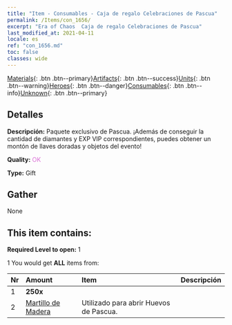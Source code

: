 ```yaml
---
title: "Item - Consumables - Caja de regalo Celebraciones de Pascua"
permalink: /Items/con_1656/
excerpt: "Era of Chaos  Caja de regalo Celebraciones de Pascua"
last_modified_at: 2021-04-11
locale: es
ref: "con_1656.md"
toc: false
classes: wide
---
```

 [Materials](/es/Items/){: .btn .btn--primary}[Artifacts](/es/Items/Artifacts/){: .btn .btn--success}[Units](/es/Items/Units/){: .btn .btn--warning}[Heroes](/es/Items/Heroes/){: .btn .btn--danger}[Consumables](/es/Items/Consumables/){: .btn .btn--info}[Unknown](/es/Items/Unknown/){: .btn .btn--primary}

## Detalles
 **Descripción:** Paquete exclusivo de Pascua. ¡Además de conseguir la cantidad de diamantes y EXP VIP correspondientes, puedes obtener un montón de llaves doradas y objetos del evento!

 **Quality:** <span style="color: #DA70D6">OK</span>

 **Type:** Gift

## Gather

  None

## This item contains:

 **Required Level to open:** 1

 1 You would get **ALL** items  from:

  | Nr | Amount |     Item    | Descripción |
  |:---|:-------|:------------|:-----------:|
  | 1 |  **250x** | <i class="fas fa-gem"/> |  | 
  | 2 | [Martillo de Madera](/es/Items/con_538/) | Utilizado para abrir Huevos de Pascua. | 

